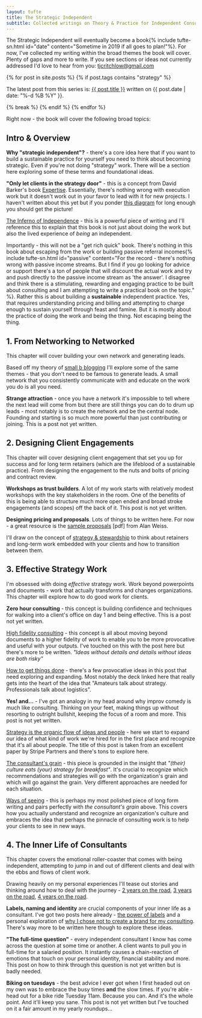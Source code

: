 ```yaml
---
layout: tufte
title: The Strategic Independent
subtitle: Collected writings on Theory & Practice for Independent Consultants [a book outline]
---
```


The Strategic Independent will eventually become a book{% include tufte-sn.html id="date" content="Sometime in 2019 if all goes to plan!"%}. For now, I've collected my writing within the broad themes the book will cover. Plenty of gaps and more to write. If you see sections or ideas not currently addressed I'd love to hear from you: tjcritchlow@gmail.com

{% for post in site.posts  %}
{% if post.tags contains "strategy" %}
<p>The latest post from this series is: <a href="{{ post.url }}">{{ post.title }}</a> written on {{ post.date | date: "%-d %B %Y" }}.</p>
{% break %}
{% endif %}
{% endfor %}

Right now - the book will cover the following broad topics:

## Intro & Overview

**Why "strategic independent"?** - there's a core idea here that if you want to build a sustainable practice for yourself you need to think about becoming strategic. Even if you're not doing "strategy" work. There will be a section here exploring some of these terms and foundational ideas.

**"Only let clients in the strategy door"** - this is a concept from David Barker's book [Expertise](https://www.expertise.is/). Essentially, there's nothing wrong with execution work but it doesn't work out in your favor to lead with it for new projects. I haven't written about this yet but if you ponder [this diagram](https://images-na.ssl-images-amazon.com/images/I/71ggHXpZf4L.jpg) for long enough you should get the picture! 

[The Inferno of Independence](https://frankchimero.com/blog/2013/the-inferno-of-independence/) - this is a powerful piece of writing and I'll reference this to explain that this book is not just about doing the work but also the lived experience of *being* an independent.

Importantly - this will not be a "get rich quick" book. There's nothing in this book about escaping from the work or building passive referral incomes{% include tufte-sn.html id="passive" content="For the record - there's nothing wrong with passive income streams. But I find if you go looking for advice or support there's a ton of people that will discount the actual work and try and push directly to the passive income stream as 'the answer'. I disagree and think there is a stimulating, rewarding and engaging practice to be built about consulting and I am attempting to write a practical book on the topic." %}. Rather this is about building a **sustainable** independent practice. Yes, that requires understanding pricing and billing and attempting to charge enough to sustain yourself through feast and famine. But it is mostly about the practice of doing the work and being the thing. Not escaping being the thing.

## 1. From Networking to Networked

This chapter will cover building your own network and generating leads.

Based off my theory of [small b blogging](https://tomcritchlow.com/2018/02/23/small-b-blogging/) I'll explore some of the same themes - that you don't need to be famous to generate leads. A small network that you consistently communicate with and educate on the work you do is all you need.

**Strange attraction** - once you have a network it's impossible to tell where the next lead will come from but there are still things you can do to drum up leads - most notably is to create the network and be the central node. Founding and starting is so much more powerful than just contributing or joining. This is a post not yet written.

## 2. Designing Client Engagements

This chapter will cover designing client engagement that set you up for success and for long term retainers (which are the lifeblood of a sustainable practice). From designing the engagement to the nuts and bolts of pricing and contract review.

**Workshops as trust builders**. A lot of my work starts with relatively modest workshops with the key stakeholders in the room. One of the benefits of this is being able to structure much more open ended and broad stroke engagements (and scopes) off the back of it. This post is not yet written.

**Designing pricing and proposals**. Lots of things to be written here. For now - a great resource is the [sample proposals](https://www.alanweiss.com/styles/pdf/Sample%20Proposals.pdf) [pdf] from Alan Weiss.

I'll draw on the concept of [strategy & stewardship](https://tomcritchlow.com/2018/06/28/strategy-stewardship/) to think about retainers and long-term work embedded with your clients and how to transition between them.

## 3. Effective Strategy Work

I'm obsessed with doing *effective* strategy work. Work beyond powerpoints and documents - work that actually transforms and changes organizations. This chapter will explore how to do good work for clients.

**Zero hour consulting** - this concept is building confidence and techniques for walking into a client's office on day 1 and being effective. This is a post not yet written.

[High fidelity consulting](https://tomcritchlow.com/2018/07/10/high-fidelity-consulting/) - this concept is all about moving beyond documents to a higher fidelity of work to enable you to be more provocative and useful with your outputs. I've touched on this with the post here but there's more to be written. *"Ideas without details and details without ideas are both risky"*

[How to get things done](https://tomcritchlow.com/2018/06/01/how-to-get-things-done/) - there's a few provocative ideas in this post that need exploring and expanding. Most notably the deck linked here that really gets into the heart of the idea that "Amateurs talk about strategy. Professionals talk about logistics".

**Yes! and...** - I've got an analogy in my head around why improv comedy is much like consulting. Thinking on your feet, making things up without resorting to outright bullshit, keeping the focus of a room and more. This post is not yet written.

[Strategy is the organic flow of ideas and people](https://tomcritchlow.com/2018/03/08/consulting-links/) - here we start to expand our idea of what kind of work we're hired for in the first place and recognize that it's all about people. The title of this post is taken from an excellent paper by Stripe Partners and there's tons to explore here.

[The consultant's grain](https://tomcritchlow.com/2017/07/18/the-consultants-grain/) - this piece is grounded in the insight that *"(their) culture eats (your) strategy for breakfast"*. It's crucial to recognize which recommendations and strategies will go with the organization's grain and which will go against the grain. Very different approaches are needed for each situation.

[Ways of seeing](https://tomcritchlow.com/2018/10/29/ways-of-seeing/) - this is perhaps my most polished piece of long form writing and pairs perfectly with *the consultant's grain* above. This covers how you actually understand and recognize an organization's culture and embraces the idea that perhaps the pinnacle of consulting work is to help your clients to see in new ways.

## 4. The Inner Life of Consultants

This chapter covers the emotional roller-coaster that comes with being independent, attempting to jump in and out of different clients and deal with the ebbs and flows of client work.

Drawing heavily on my personal experiences I'll tease out stories and thinking around how to deal with the journey - [2 years on the road](https://tomcritchlow.com/2016/10/24/2-years/), [3 years on the road](https://tomcritchlow.com/2017/10/24/3-years/), [4 years on the road](https://tomcritchlow.com/2018/10/24/four-years/).

**Labels, naming and identity** are crucial components of your inner life as a consultant. I've got two posts here already - [the power of labels](https://tomcritchlow.com/2018/09/17/naming/) and a personal exploration of [why I chose not to create a brand for my consulting](https://tomcritchlow.com/2016/08/01/brand/). There's way more to be written here though to explore these ideas.

**"The full-time question"** - every independent consultant I know has come across the question at some time or another. A client wants to pull you in full-time for a salaried position. It instantly causes a chain-reaction of emotions that touch on your personal identity, financial stability and more. This post on how to think through this question is not yet written but is badly needed.

**Biking on tuesdays** - the best advice I ever got when I first headed out on my own was to embrace the busy times **and** the slow times. If you're able - head out for a bike ride Tuesday 11am. Because you can. And it's the whole point. And it'll keep you sane. This post is not yet written but I've touched on it a fair amount in my yearly roundups...




